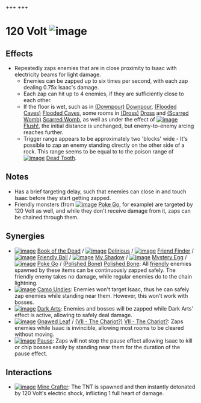+++
+++

 # 120 Volt ![image](/image/120_Volt.png) 


Effects
---------


* Repeatedly zaps enemies that are in close proximity to Isaac with electricity beams for light damage.
	+ Enemies can be zapped up to six times per second, with each zap dealing 0.75x Isaac's damage.
	+ Each zap can hit up to 4 enemies, if they are sufficiently close to each other.
	+ If the floor is wet, such as in [(Downpour)](/wiki/Downpour "Downpour") [Downpour](/wiki/Downpour "Downpour"), [(Flooded Caves)](/wiki/Flooded_Caves "Flooded Caves") [Flooded Caves](/wiki/Flooded_Caves "Flooded Caves"), some rooms in [(Dross)](/wiki/Dross "Dross") [Dross](/wiki/Dross "Dross") and [(Scarred Womb)](/wiki/Scarred_Womb "Scarred Womb") [Scarred Womb](/wiki/Scarred_Womb "Scarred Womb"), as well as under the effect of [![image](/image/Flush!.png)](/wiki/Flush! "Flush!") [Flush!](/wiki/Flush! "Flush!"), the initial distance is unchanged, but enemy-to-enemy arcing reaches further.
	+ Trigger range appears to be approximately two 'blocks' wide - It's possible to zap an enemy standing directly on the other side of a rock. This range seems to be equal to to the poison range of [![image](/image/Dead_Tooth.png)](/wiki/Dead_Tooth "Dead Tooth") [Dead Tooth](/wiki/Dead_Tooth "Dead Tooth").


Notes
-------


* Has a brief targeting delay, such that enemies can close in and touch Isaac before they start getting zapped.
* Friendly monsters (from [![image](/image/Poke_Go.png)](/wiki/Poke_Go "Poke Go") [Poke Go](/wiki/Poke_Go "Poke Go"), for example) are targeted by 120 Volt as well, and while they don't receive damage from it, zaps can be chained through them.


Synergies
-----------


* [![image](/image/Book_of_the_Dead.png)](/wiki/Book_of_the_Dead "Book of the Dead") [Book of the Dead](/wiki/Book_of_the_Dead "Book of the Dead") / [![image](/image/Delirious.png)](/wiki/Delirious "Delirious") [Delirious](/wiki/Delirious "Delirious") / [![image](/image/Friend_Finder.png)](/wiki/Friend_Finder "Friend Finder") [Friend Finder](/wiki/Friend_Finder "Friend Finder") / [![image](/image/Friendly_Ball.png)](/wiki/Friendly_Ball "Friendly Ball") [Friendly Ball](/wiki/Friendly_Ball "Friendly Ball") / [![image](/image/My_Shadow.png)](/wiki/My_Shadow "My Shadow") [My Shadow](/wiki/My_Shadow "My Shadow") / [![image](/image/Mystery_Egg.png)](/wiki/Mystery_Egg "Mystery Egg") [Mystery Egg](/wiki/Mystery_Egg "Mystery Egg") / [![image](/image/Poke_Go.png)](/wiki/Poke_Go "Poke Go") [Poke Go](/wiki/Poke_Go "Poke Go") / [(Polished Bone)](/wiki/Polished_Bone "Polished Bone") [Polished Bone](/wiki/Polished_Bone "Polished Bone"): All [friendly](/wiki/Friendly "Friendly") enemies spawned by these items can be continuously zapped safely. The friendly enemy takes no damage, while regular enemies do to the chain lightning.
* [![image](/image/Camo_Undies.png)](/wiki/Camo_Undies "Camo Undies") [Camo Undies](/wiki/Camo_Undies "Camo Undies"): Enemies won't target Isaac, thus he can safely zap enemies while standing near them. However, this won't work with bosses.
* [![image](/image/Dark_Arts.png)](/wiki/Dark_Arts "Dark Arts") [Dark Arts](/wiki/Dark_Arts "Dark Arts"): Enemies and bosses will be zapped while Dark Arts' effect is active, allowing to safely deal damage.
* [![image](/image/Gnawed_Leaf.png)](/wiki/Gnawed_Leaf "Gnawed Leaf") [Gnawed Leaf](/wiki/Gnawed_Leaf "Gnawed Leaf") / [(VII - The Chariot?)](/wiki/Cards_and_Runes "VII - The Chariot?") [VII - The Chariot?](/wiki/Cards_and_Runes "Cards and Runes"): Zaps enemies while Isaac is invincible, allowing most rooms to be cleared without moving.
* [![image](/image/Pause.png)](/wiki/Pause "Pause") [Pause](/wiki/Pause "Pause"): Zaps will not stop the pause effect allowing Isaac to kill or chip bosses easily by standing near them for the duration of the pause effect.


Interactions
--------------


* [![image](/image/Mine_Crafter.png)](/wiki/Mine_Crafter "Mine Crafter") [Mine Crafter](/wiki/Mine_Crafter "Mine Crafter"): The TNT is spawned and then instantly detonated by 120 Volt's electric shock, inflicting 1 full heart of damage.


